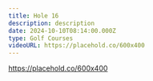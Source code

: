 ```yaml
---
title: Hole 16
description: description
date: 2024-10-10T08:14:00.000Z
type: Golf Courses
videoURL: https://placehold.co/600x400
---
```

https://placehold.co/600x400
